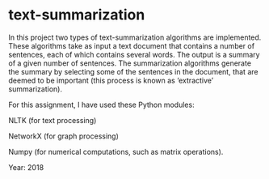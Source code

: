 # text-summarization
In this project two types of text-summarization algorithms are implemented. These algorithms take
as input a text document that contains a number of sentences, each of which contains several words. The
output is a summary of a given number of sentences. The summarization algorithms generate the summary by
selecting some of the sentences in the document, that are deemed to be important
(this process is known as ‘extractive’ summarization).


For this assignment, I have used these Python modules: 

NLTK (for text processing)

NetworkX (for graph processing)

Numpy (for numerical computations, such as matrix operations).

Year: 2018
